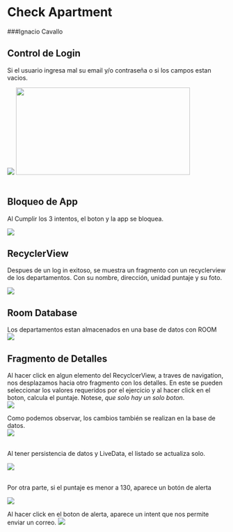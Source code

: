 <h1> Check Apartment</h1>
###Ignacio Cavallo


## Control de Login
Si el usuario ingresa mal su email y/o contraseña o si los campos estan vacios.
</br>

![](./imagenes/1.png)
 <img src="./images/1.png" width="400" height="200"/> 
</br>
</br>

## Bloqueo de App
Al Cumplir los 3 intentos, el boton y la app se bloquea.
</br>

![](./imagenes/2.png)

## RecyclerView
Despues de un log in exitoso, se muestra un fragmento con un recyclerview de los departamentos. Con su nombre, dirección, unidad puntaje y su foto.
</br>

![](./imagenes/3.png)


## Room Database
Los departamentos estan almacenados en una base de datos con ROOM
</br>
![](./imagenes/4.png)

## Fragmento de Detalles
Al hacer click en algun elemento del RecyclcerView, a traves de navigation, nos desplazamos hacia otro fragmento con los detalles. En este se pueden seleccionar los valores requeridos por el ejercicio y al hacer click en el boton, calcula el puntaje. Notese, *que solo hay un solo boton*.
</br>
![](./imagenes/5.png)

Como podemos observar, los cambios también se realizan en la base de datos.
</br>
![](./imagenes/6.png)

</br>
Al tener persistencia de datos y LiveData, el listado se actualiza solo.
</br>

![](./imagenes/7.png)

</br>
Por otra parte, si el puntaje es menor a 130, aparece un botón de alerta


![](./imagenes/8.png)
</br>

Al hacer click en el boton de alerta, aparece un intent que nos permite enviar un correo.
![](./imagenes/9.png)
</br>

